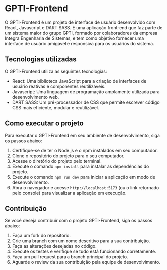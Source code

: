 # GPTI-Frontend

O GPTI-Frontend é um projeto de interface de usuário desenvolvido com React, Javascript e DART SASS. É uma aplicação front-end que faz parte de um sistema maior do grupo GPTI, formado por colaboradores da empresa Integra Engenharia de Sistemas, e tem como objetivo fornecer uma interface de usuário amigável e responsiva para os usuários do sistema.

## Tecnologias utilizadas

O GPTI-Frontend utiliza as seguintes tecnologias:

- React: Uma biblioteca JavaScript para a criação de interfaces de usuário reativas e componentes reutilizáveis.
- Javascript: Uma linguagem de programação amplamente utilizada para desenvolvimento web.
- DART SASS: Um pré-processador de CSS que permite escrever código CSS mais eficiente, modular e reutilizável.

## Como executar o projeto

Para executar o GPTI-Frontend em seu ambiente de desenvolvimento, siga os passos abaixo:

1. Certifique-se de ter o Node.js e o npm instalados em seu computador.
2. Clone o repositório do projeto para o seu computador.
3. Acesse o diretório do projeto pelo terminal.
4. Execute o comando `npm install` para instalar as dependências do projeto.
5. Execute o comando `npm run dev` para iniciar a aplicação em modo de desenvolvimento.
6. Abra o navegador e acesse `http://localhost:5173` (ou o link retornado pelo console) para visualizar a aplicação em execução.

## Contribuição

Se você deseja contribuir com o projeto GPTI-Frontend, siga os passos abaixo:

1. Faça um fork do repositório.
2. Crie uma branch com um nome descritivo para a sua contribuição.
3. Faça as alterações desejadas no código.
4. Execute os testes e verifique se tudo está funcionando corretamente.
5. Faça um pull request para a branch principal do projeto.
6. Aguarde o review da sua contribuição pela equipe de desenvolvimento.